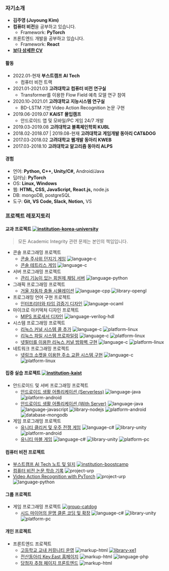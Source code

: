 ### 자기소개

  * **김주영 (Juyoung Kim)**
  * **컴퓨터 비전**을 공부하고 있습니다.
    * Framework: **PyTorch**
  * 프론트엔드 개발을 공부하고 있습니다.
    * Framework: **React**
  * [**보다 상세한 CV**](static/2022_표준이력서_김주영.pdf)

#### 활동

  * 2022.01-현재 **부스트캠프 AI Tech**
    * 컴퓨터 비전 트랙
  * 2021.01-2021.03 **고려대학교 컴퓨터 비전 연구실**
    * Transformer를 이용한 Flow Field 예측 모델 연구 참여
  * 2020.10-2021.01 **고려대학교 지능시스템 연구실**
    * BD-LSTM 기반 Video Action Recognition 논문 구현
  * 2019.06-2019.07 **KAIST 몰입캠프**
    * 안드로이드 앱 및 모바일/PC 게임 24/7 개발
  * 2019.03-2019.08 **고려대학교 블록체인학회 KUBL**
  * 2018.02-2018.07 | 2019.08-현재 **고려대학교 게임개발 동아리 CAT&DOG**
  * 2017.03-2018.02 **고려대학교 웹개발 동아리 KWEB**
  * 2017.03-2018.10 **고려대학교 알고리즘 동아리 ALPS**

#### 경험

  * 언어: **Python, C++, Unity/C#,** Android/Java
  * 딥러닝: **PyTorch**
  * OS: **Linux, Windows**
  * 웹: **HTML, CSS, JavaScript, React.js,** node.js
  * DB: mongoDB, postgreSQL
  * 도구: **Git, VS Code, Slack, Notion,** VS

### 프로젝트 레포지토리

#### 교과 프로젝트 [![institution-korea-university][korea-university-image]][korea-university-cs-url]

> 모든 Academic Integrity 관련 문제는 본인의 책임입니다.

  * 콘솔 프로그래밍 프로젝트
    * [콘솔 주사위 던지기 게임](https://github.com/nestiank/console-dice-game) ![language-c][language-c]
    * [콘솔 테트리스 게임](https://github.com/nestiank/console-tetris-game) ![language-c][language-c]
  * 서버 프로그래밍 프로젝트
    * [관리 기능이 있는 회원제 채팅 서버](https://github.com/nestiank/python-chat-server) ![language-python][language-python]
  * 그래픽 프로그래밍 프로젝트
    * [거울 자동차 충돌 시뮬레이션](https://github.com/nestiank/opengl-mirror-car-accident) ![language-cpp][language-cpp] ![library-opengl][library-opengl]
  * 프로그래밍 언어 구현 프로젝트
    * [인터프리터와 타입 검증기 디자인](https://github.com/nestiank/ml-interpreter-type-analyser-design) ![language-ocaml]
  * 마이크로 아키텍처 디자인 프로젝트
    * [MIPS 프로세서 디자인](https://github.com/nestiank/mips-processor-design) ![language-verilog-hdl][language-verilog-hdl]
  * 시스템 프로그래밍 프로젝트
    * [리눅스 커널 시스템 콜 추가](https://github.com/nestiank/linux-kernel-system-call-addition) ![language-c][language-c] ![platform-linux][platform-linux]
    * [리눅스 파일 시스템 프로파일링](https://github.com/nestiank/linux-file-system-profiling) ![language-c][language-c] ![platform-linux][platform-linux]
    * [넷필터를 이용한 리눅스 커널 방화벽 구현](https://github.com/nestiank/linux-kernel-netfilter-firewall) ![language-c][language-c] ![platform-linux][platform-linux]
  * 네트워크 프로그래밍 프로젝트
    * [넷링크 소켓을 이용한 주소 교환 시스템 구현](https://github.com/nestiank/netlink-socket-exchange-server) ![language-c][language-c] ![platform-linux][platform-linux]

#### 집중 실습 프로젝트 [![institution-kaist][kaist-image]][kaist-cs-url]

  * 안드로이드 및 서버 프로그래밍 프로젝트
    * [안드로이드 생활 어플리케이션 (Serverless)](https://github.com/nestiank/madcamp-android-serverless) ![language-java][language-java] ![platform-android][platform-android]
    * [안드로이드 생활 어플리케이션 (With Server)](https://github.com/nestiank/madcamp-android-server-sync) ![language-java][language-java] ![language-javascript][language-javascript] ![library-nodejs][library-nodejs] ![platform-android][platform-android] ![database-mongodb][database-mongodb]
  * 게임 프로그래밍 프로젝트
    * [유니티 클리커 및 우주 전쟁 게임](https://github.com/nestiank/madcamp-clicker-galaga-game) ![language-c#][language-c#] ![library-unity][library-unity] ![platform-android][platform-android]
    * [유니티 마블 게임](https://github.com/nestiank/madcamp-marble-board-game) ![language-c#][language-c#] ![library-unity][library-unity] ![platform-pc][platform-pc]

#### 컴퓨터 비전 프로젝트

  * [부스트캠프 AI Tech 노트 및 일지](https://github.com/nestiank/boostcamp) [![institution-boostcamp][boostcamp-image]][boostcamp-url]
  * [컴퓨터 비전 논문 학습 기록](https://github.com/nestiank/cv-paper-study) ![project-urp][project-urp]
  * [Video Action Recognition with PyTorch](https://github.com/nestiank/action-recognition-cnn-bd-lstm) ![project-urp][project-urp] ![language-python][language-python]

#### 그룹 프로젝트

  * 게임 프로그래밍 프로젝트 [![group-catdog][catdog-image]][catdog-url]
    * [시드 마이어의 문명 클론 코딩 및 확장](https://github.com/nestiank/extended-civilization-refactoring) ![language-c#][language-c#] ![library-unity][library-unity] ![platform-pc][platform-pc]

#### 개인 프로젝트

  * 프론트엔드 프로젝트
    * [고등학교 교내 커뮤니티 운영](https://github.com/nestiank/community-cshians) ![markup-html][markup-html] [![library-xe1][library-xe1]][library-xe1-url]
    * [전산동아리 Key.East 홈페이지](https://github.com/nestiank/circle-keyeast-webpage) ![markup-html][markup-html] ![language-php][language-php]
    * [당첨자 추첨 페이지 프론트엔드](https://github.com/nestiank/kubl-raffle-event-webpage) ![markup-html][markup-html]

<!-- Image definitions: Institutions and Groups -->
[korea-university-image]: https://img.shields.io/badge/Institution-Korea%20University-red
[korea-university-cs-url]: http://cs.korea.ac.kr
[kaist-image]: https://img.shields.io/badge/Institution-KAIST-blue
[kaist-cs-url]: https://cs.kaist.ac.kr
[boostcamp-image]: https://img.shields.io/badge/Institution-boostcamp-blue
[boostcamp-url]: https://boostcamp.connect.or.kr
[catdog-image]: https://img.shields.io/badge/Group-CAT&DOG-red
[catdog-url]: https://catdog.korea.ac.kr
[project-urp]: https://img.shields.io/badge/Project-URP-00355f

<!-- Image definitions: Languages and Libraries -->
[markup-html]: https://img.shields.io/badge/Markup-HTML-orange
[language-c]: https://img.shields.io/badge/Language-C-orange
[language-cpp]: https://img.shields.io/badge/Language-C%2B%2B-orange
[language-python]: https://img.shields.io/badge/Language-Python-orange
[language-java]: https://img.shields.io/badge/Language-Java-orange
[language-javascript]: https://img.shields.io/badge/Language-JavaScript-orange
[language-c#]: https://img.shields.io/badge/Language-C%23-orange
[language-verilog-hdl]: https://img.shields.io/badge/Language-Verilog%20HDL-orange
[language-php]: https://img.shields.io/badge/Language-PHP-orange
[language-ocaml]: https://img.shields.io/badge/Language-OCaml-orange
[library-opengl]: https://img.shields.io/badge/Library-OpenGL-green
[library-nodejs]: https://img.shields.io/badge/Library-Node.js-green
[library-unity]: https://img.shields.io/badge/Library-Unity-green
[library-xe1]: https://img.shields.io/badge/Library-XpressEngine%201.8-green
[library-xe1-url]: https://xe1.xpressengine.com

<!-- Image definitions: Platforms and Databases -->
[platform-android]: https://img.shields.io/badge/Platform-Android-yellowgreen
[platform-pc]: https://img.shields.io/badge/Platform-PC-yellowgreen
[platform-linux]: https://img.shields.io/badge/Platform-Linux-yellowgreen
[database-mongodb]: https://img.shields.io/badge/Database-mongoDB-00cccc
